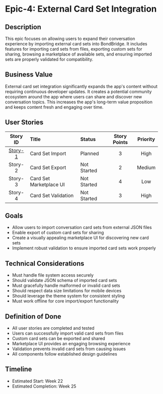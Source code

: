 # Epic-4: External Card Set Integration

## Description

This epic focuses on allowing users to expand their conversation experience by importing external card sets into BondBridge. It includes features for importing card sets from files, exporting custom sets for sharing, browsing a marketplace of available sets, and ensuring imported sets are properly validated for compatibility.

## Business Value

External card set integration significantly expands the app's content without requiring continuous developer updates. It creates a potential community ecosystem around the app where users can share and discover new conversation topics. This increases the app's long-term value proposition and keeps content fresh and engaging over time.

## User Stories

|        Story ID         | Title                   | Status      | Story Points | Priority |
| :---------------------: | :---------------------- | :---------- | :----------: | :------: |
| [Story-1](./story-1.md) | Card Set Import         | Planned     |      3       |   High   |
|         Story-2         | Card Set Export         | Not Started |      2       |  Medium  |
|         Story-3         | Card Set Marketplace UI | Not Started |      4       |   Low    |
|         Story-4         | Card Set Validation     | Not Started |      3       |   High   |

## Goals

- Allow users to import conversation card sets from external JSON files
- Enable export of custom card sets for sharing
- Create a visually appealing marketplace UI for discovering new card sets
- Implement robust validation to ensure imported card sets work properly

## Technical Considerations

- Must handle file system access securely
- Should validate JSON schema of imported card sets
- Must gracefully handle malformed or invalid card sets
- Should respect data size limitations for mobile devices
- Should leverage the theme system for consistent styling
- Must work offline for core import/export functionality

## Definition of Done

- All user stories are completed and tested
- Users can successfully import valid card sets from files
- Custom card sets can be exported and shared
- Marketplace UI provides an engaging browsing experience
- Validation prevents invalid card sets from causing issues
- All components follow established design guidelines

## Timeline

- Estimated Start: Week 22
- Estimated Completion: Week 25
